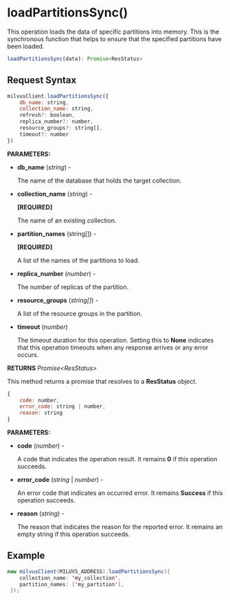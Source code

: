 # loadPartitionsSync()

This operation loads the data of specific partitions into memory. This is the synchronous function that helps to ensure that the specified partitions have been loaded.

```javascript
loadPartitionsSync(data): Promise<ResStatus>
```

## Request Syntax

```javascript
milvusClient.loadPartitionsSync({ 
    db_name: string,
    collection_name: string,
    refresh?: boolean,
    replica_number?: number,
    resource_groups?: string[],
    timeout?: number
})
```

**PARAMETERS:**

- **db_name** (*string*) -

    The name of the database that holds the target collection.

- **collection_name** (*string*) -

    **[REQUIRED]**

    The name of an existing collection.

- **partition_names** (string[]) -

    **[REQUIRED]**

    A list of the names of the partitions to load.

- **replica_number** (*number*) -

    The number of replicas of the partition.

- **resource_groups** (*string[]*) -

    A list of the resource groups in the partition.

- **timeout** (*number*)  

    The timeout duration for this operation. Setting this to **None** indicates that this operation timeouts when any response arrives or any error occurs.

**RETURNS** *Promise\<ResStatus>*

This method returns a promise that resolves to a **ResStatus** object.

```javascript
{
    code: number,
    error_code: string | number,
    reason: string
}
```

**PARAMETERS:**

- **code** (*number*) -

    A code that indicates the operation result. It remains **0** if this operation succeeds.

- **error_code** (*string* | *number*) -

    An error code that indicates an occurred error. It remains **Success** if this operation succeeds. 

- **reason** (*string*) - 

    The reason that indicates the reason for the reported error. It remains an empty string if this operation succeeds.

## Example

```java
new milvusClient(MILUVS_ADDRESS).loadPartitionsSync({
    collection_name: 'my_collection',
    partition_names: ['my_partition'],
 });
```

